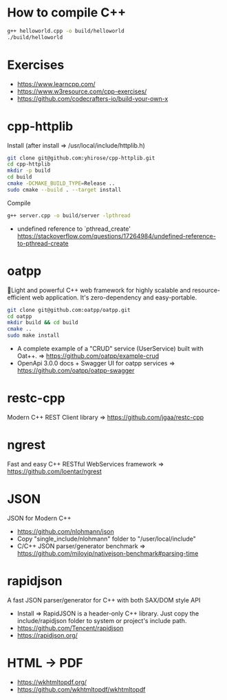 # How to compile C++
```bash
g++ helloworld.cpp -o build/helloworld
./build/helloworld
```
# Exercises
- https://www.learncpp.com/
- https://www.w3resource.com/cpp-exercises/
- https://github.com/codecrafters-io/build-your-own-x
# cpp-httplib
Install (after install => /usr/local/include/httplib.h) 
```bash
git clone git@github.com:yhirose/cpp-httplib.git
cd cpp-httplib
mkdir -p build
cd build
cmake -DCMAKE_BUILD_TYPE=Release ..
sudo cmake --build . --target install
```
Compile
```bash
g++ server.cpp -o build/server -lpthread
```
* undefined reference to `pthread_create'
https://stackoverflow.com/questions/17264984/undefined-reference-to-pthread-create
# oatpp
🌱Light and powerful C++ web framework for highly scalable and resource-efficient web application. It's zero-dependency and easy-portable.
```bash
git clone git@github.com:oatpp/oatpp.git
cd oatpp
mkdir build && cd build
cmake ..
sudo make install
```
- A complete example of a "CRUD" service (UserService) built with Oat++. => https://github.com/oatpp/example-crud
- OpenApi 3.0.0 docs + Swagger UI for oatpp services => https://github.com/oatpp/oatpp-swagger
# restc-cpp
Modern C++ REST Client library => https://github.com/jgaa/restc-cpp
# ngrest
Fast and easy C++ RESTful WebServices framework => https://github.com/loentar/ngrest
# JSON
JSON for Modern C++
- https://github.com/nlohmann/json
- Copy "single_include/nlohmann" folder to "/user/local/include"
- C/C++ JSON parser/generator benchmark => https://github.com/miloyip/nativejson-benchmark#parsing-time
# rapidjson
A fast JSON parser/generator for C++ with both SAX/DOM style API
- Install => RapidJSON is a header-only C++ library. Just copy the include/rapidjson folder to system or project's include path.
- https://github.com/Tencent/rapidjson
- https://rapidjson.org/
# HTML -> PDF
- https://wkhtmltopdf.org/
- https://github.com/wkhtmltopdf/wkhtmltopdf
